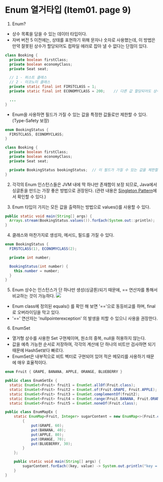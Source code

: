 # Enum 열거타입 (Item01. page 9)

1. Enum?
- 상수 목록을 담을 수 있는 데이터 타입이다.
- 자버 버전 5 이전에는, 상태를 표현하기 위해 문자나 숫자로 사용했는데, 이 방법은 만약 잘못된 상수가 할당되어도 컴파일 에러로 잡아 낼 수 없다는 단점이 있다.
```java
class Booking {
  private boolean firstClass;
  private boolean economyClass;
  private Seat seat;

  // 1 - 퍼스트 클래스
  // 2 - 이코노미 클래스
  private static final int FIRSTCLASS = 1;
  private static final int ECONOMYCLASS = 200;    // 다른 값 할당되어도 상수는 정수값이기에 컴파일에 문제 없음

  ...
}
```
- Enum을 사용하면 필드가 가질 수 있는 값을 특정한 값들로만 제한할 수 있다. (Type-Safety 보장)
```java
enum BookingStatus {
  FIRSTCLASS, ECONOMYCLASS;
}

class Booking {
  private boolean firstClass;
  private boolean economyClass;
  private Seat seat;

  private BookingStatus bookingStatus;  // 이 필드가 가질 수 있는 값을 제한할 수 있다.
}
```  
  
2. 각각의 Enum 인스턴스들은 JVM 내에 딱 하나만 존재함이 보장 되므로, Java에서 싱글톤을 만드는 가장 좋은 방법으로 권장된다. (관련 내용은 [Singleton Pattern](https://github.com/YeongUkJang/effective-java-study/blob/main/%EC%B6%94%EA%B0%80/Design%20Patterns/01.%20Singleton%20Pattern.md)에서 확인할 수 있다.)


4. Enum 타입이 가지는 모든 값을 출력하는 방법으로 values()를 사용할 수 있다.
```java
public static void main(String[] args) {
  Arrays.stream(BookingStatus.values()).forEach(System.out::println);
}
```

4. 클래스와 마찬가지로 생성자, 메서드, 필드를 가질 수 있다.
```java
enum BookingStatus {
  FIRSTCLASS(1), ECONOMYCLASS(2);

  private int number;

  BookingStatus(int number) {
    this.number = number;
  }
}
```

5. Enum 상수는 인스턴스가 단 하나만 생성(싱글톤)되기 때문에, == 연산자를 통해서 비교하는 것이 가능하다.
![](https://github.com/YeongUkJang/effective-java-study/assets/123781240/eb7347dd-4b69-423b-8e51-c003a886a21d)
- Enum class에 정의된 equals() 를 확인 해 보면 '=='으로 동등비교를 하며, final로 오버라이딩을 막고 있다.
- '==' 연산자는 'nullpointerexception' 의 발생을 피할 수 있으니 사용을 권장한다.

6. EnumSet
- 열거형 상수를 사용한 Set 구현체이며, 원소의 중복, null을 허용하지 않는다.
- 값을 예측 가능한 순서로 저장하여, 각각의 계산에 단 하나의 비트만 검사하면 되기 때문에 HashSet보다 빠르다.
- EnumSet은 내부적으로 비트 벡터로 구현되어 있어 적은 메모리를 사용하기 때문에 매우 효율적이다.
```java
enum Fruit { GRAPE, BANANA, APPLE, ORANGE, BLUEBERRY }
```
```java
public class EnumSetEx {
  static EnumSet<Fruit> fruit1 = EnumSet.allOf(Fruit.class);                 // 매개변수로 받는 열거형의 모든 요소를 반환
  static EnumSet<Fruit> fruit2 = EnumSet.of(Fruit.GRAPE, Fruit.APPLE);       // 매개변수로 받는 요소를 반환
  static EnumSet<Fruit> fruit3 = EnumSet.complementOf(fruit2);               // 매개변수로 받는 요소를 제외하고 반환
  static EnumSet<Fruit> fruit4 = EnumSet.range(Fruit.BANANA, Fruit.ORANGE);  // 매개변수의 범위에 있는 요소를 반환
  static EnumSet<Fruit> fruit5 = EnumSet.noneOf(Fruit.class);                // 매개변수로 받는 열거형을 비운 후 반환
```
```java
public class EnumMapEx {
    static EnumMap<Fruit, Integer> sugarContent = new EnumMap<>(Fruit.class){
        {
            put(GRAPE, 60);
            put(BANANA, 40);
            put(APPLE, 80);
            put(ORANGE, 70);
            put(BLUEBERRY, 30);
        }
    };

    public static void main(String[] args) {
        sugarContent.forEach((key, value) -> System.out.println("key = " + key + ", value = " + value));
    }
}
```
